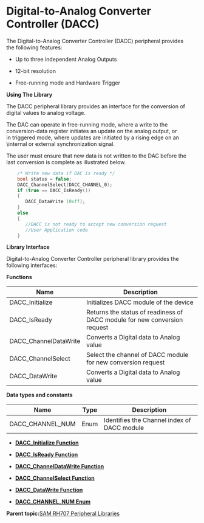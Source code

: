 # Digital-to-Analog Converter Controller \(DACC\)

The Digital-to-Analog Converter Controller \(DACC\) peripheral provides<br />the following features:

-   Up to three independent Analog Outputs

-   12-bit resolution

-   Free-running mode and Hardware Trigger


**Using The Library**

The DACC peripheral library provides an interface for the conversion of<br />digital values to analog voltage.

The DAC can operate in free-running mode, where a write to the<br />conversion-data register initiates an update on the analog output, or<br />in triggered mode, where updates are initiated by a rising edge on an<br />\\internal or external synchronization signal.

The user must ensure that new data is not written to the DAC before the<br />last conversion is complete as illustrated below.

```c
    /* Write new data if DAC is ready */
    bool status = false;
    DACC_ChannelSelect(DACC_CHANNEL_0);
    if (true == DACC_IsReady())
    {
       DACC_DataWrite (0xff);
    }
    else
    {
       //DACC is not ready to accept new conversion request
       //User Application code
    }
```

**Library Interface**

Digital-to-Analog Converter Controller peripheral library provides the following interfaces:

**Functions**

|Name|Description|
|----|-----------|
|DACC\_Initialize|Initializes DACC module of the device|
|DACC\_IsReady|Returns the status of readiness of DACC module for new conversion request|
|DACC\_ChannelDataWrite|Converts a Digital data to Analog value|
|DACC\_ChannelSelect|Select the channel of DACC module for new conversion request|
|DACC\_DataWrite|Converts a Digital data to Analog value|

**Data types and constants**

|Name|Type|Description|
|----|----|-----------|
|DACC\_CHANNEL\_NUM|Enum|Identifies the Channel index of DACC module|

-   **[DACC\_Initialize Function](GUID-1A686210-D6AD-4760-823F-BD4E1117733C.md)**  

-   **[DACC\_IsReady Function](GUID-04E09208-62E8-4591-B88F-ABB2E0082432.md)**  

-   **[DACC\_ChannelDataWrite Function](GUID-6F7082F0-F25B-4EE8-B746-724868CB151C.md)**  

-   **[DACC\_ChannelSelect Function](GUID-32B30794-8542-43D9-9F38-0C2DC7B596A9.md)**  

-   **[DACC\_DataWrite Function](GUID-C8B67DA5-DCAD-4FBA-A2D7-30EF5B79A9A1.md)**  

-   **[DACC\_CHANNEL\_NUM Enum](GUID-30B508BB-DD64-49D8-8404-1FC649905896.md)**  


**Parent topic:**[SAM RH707 Peripheral Libraries](GUID-C2AC236D-363B-4378-A381-B281F67C8647.md)

